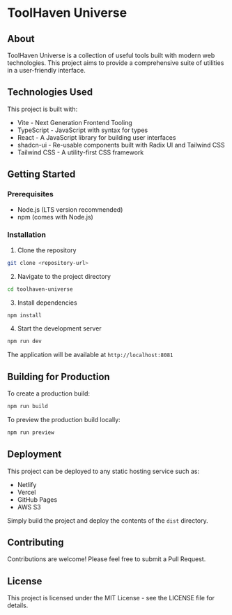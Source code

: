 # ToolHaven Universe

## About

ToolHaven Universe is a collection of useful tools built with modern web technologies. This project aims to provide a comprehensive suite of utilities in a user-friendly interface.

## Technologies Used

This project is built with:

- Vite - Next Generation Frontend Tooling
- TypeScript - JavaScript with syntax for types
- React - A JavaScript library for building user interfaces
- shadcn-ui - Re-usable components built with Radix UI and Tailwind CSS
- Tailwind CSS - A utility-first CSS framework

## Getting Started

### Prerequisites

- Node.js (LTS version recommended)
- npm (comes with Node.js)

### Installation

1. Clone the repository
```sh
git clone <repository-url>
```

2. Navigate to the project directory
```sh
cd toolhaven-universe
```

3. Install dependencies
```sh
npm install
```

4. Start the development server
```sh
npm run dev
```

The application will be available at `http://localhost:8081`

## Building for Production

To create a production build:

```sh
npm run build
```

To preview the production build locally:

```sh
npm run preview
```

## Deployment

This project can be deployed to any static hosting service such as:

- Netlify
- Vercel
- GitHub Pages
- AWS S3

Simply build the project and deploy the contents of the `dist` directory.

## Contributing

Contributions are welcome! Please feel free to submit a Pull Request.

## License

This project is licensed under the MIT License - see the LICENSE file for details.
